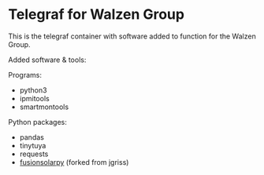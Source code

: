 # Telegraf for Walzen Group

This is the telegraf container with software added to function for the Walzen Group.

Added software & tools:

Programs:
- python3
- ipmitools
- smartmontools

Python packages:
- pandas
- tinytuya
- requests
- [fusionsolarpy](https://github.com/Walzen-Group/FusionSolarPy) (forked from jgriss)

